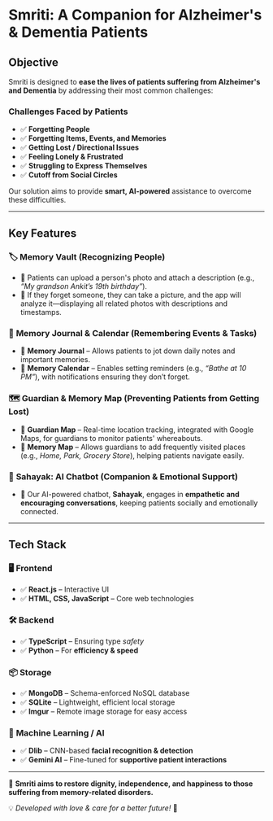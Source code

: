 # **Smriti: A Companion for Alzheimer's & Dementia Patients**  

## **Objective**  
Smriti is designed to **ease the lives of patients suffering from Alzheimer's and Dementia** by addressing their most common challenges:  

### **Challenges Faced by Patients**  
- ✅ **Forgetting People**  
- ✅ **Forgetting Items, Events, and Memories**  
- ✅ **Getting Lost / Directional Issues**  
- ✅ **Feeling Lonely & Frustrated**  
- ✅ **Struggling to Express Themselves**  
- ✅ **Cutoff from Social Circles**  

Our solution aims to provide **smart, AI-powered** assistance to overcome these difficulties.  

---

## **Key Features**  

### 🏷 **Memory Vault (Recognizing People)**  
- 🔹 Patients can upload a person's photo and attach a description (e.g., *“My grandson Ankit’s 19th birthday”*).  
- 🔹 If they forget someone, they can take a picture, and the app will analyze it—displaying all related photos with descriptions and timestamps.  

### 📓 **Memory Journal & Calendar (Remembering Events & Tasks)**  
- 🔹 **Memory Journal** – Allows patients to jot down daily notes and important memories.  
- 🔹 **Memory Calendar** – Enables setting reminders (e.g., *“Bathe at 10 PM”*), with notifications ensuring they don’t forget.  

### 🗺 **Guardian & Memory Map (Preventing Patients from Getting Lost)**  
- 🔹 **Guardian Map** – Real-time location tracking, integrated with Google Maps, for guardians to monitor patients' whereabouts.  
- 🔹 **Memory Map** – Allows guardians to add frequently visited places (e.g., *Home, Park, Grocery Store*), helping patients navigate easily.  

### 🤖 **Sahayak: AI Chatbot (Companion & Emotional Support)**  
- 🔹 Our AI-powered chatbot, **Sahayak**, engages in **empathetic and encouraging conversations**, keeping patients socially and emotionally connected.  

---

## **Tech Stack**  

### 🖥 **Frontend**  
- ✅ **React.js** – Interactive UI  
- ✅ **HTML, CSS, JavaScript** – Core web technologies  

### 🛠 **Backend**  
- ✅ **TypeScript** – Ensuring type *safety*  
- ✅ **Python** – For **efficiency & speed**  

### 📦 **Storage**  
- ✅ **MongoDB** – Schema-enforced NoSQL database  
- ✅ **SQLite** – Lightweight, efficient local storage  
- ✅ **Imgur** – Remote image storage for easy access  

### 🤖 **Machine Learning / AI**  
- ✅ **Dlib** – CNN-based **facial recognition & detection**  
- ✅ **Gemini AI** – Fine-tuned for **supportive patient interactions**  

---

🚀 **Smriti aims to restore dignity, independence, and happiness to those suffering from memory-related disorders.**  

💡 *Developed with love & care for a better future!* 💙  
